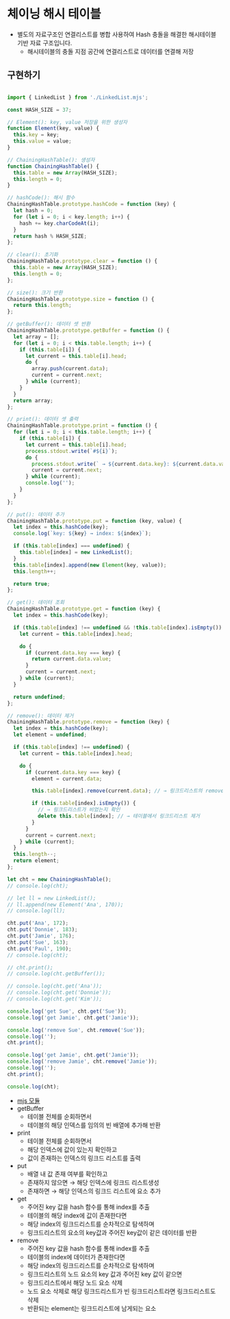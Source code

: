 # 체이닝 해시 테이블
- 별도의 자료구조인 연결리스트를 병합 사용하여 Hash 충돌을 해결한 해시테이블 기반 자료 구조입니다.
  - 해시테이블의 충돌 지점 공간에 연결리스트로 데이터를 연결해 저장
## 구현하기
```js

import { LinkedList } from './LinkedList.mjs';

const HASH_SIZE = 37;

// Element(): key, value 저장을 위한 생성자
function Element(key, value) {
  this.key = key;
  this.value = value;
}

// ChainingHashTable(): 생성자
function ChainingHashTable() {
  this.table = new Array(HASH_SIZE);
  this.length = 0;
}

// hashCode(): 해시 함수
ChainingHashTable.prototype.hashCode = function (key) {
  let hash = 0;
  for (let i = 0; i < key.length; i++) {
    hash += key.charCodeAt(i);
  }
  return hash % HASH_SIZE;
};

// clear(): 초기화
ChainingHashTable.prototype.clear = function () {
  this.table = new Array(HASH_SIZE);
  this.length = 0;
};

// size(): 크기 반환
ChainingHashTable.prototype.size = function () {
  return this.length;
};

// getBuffer(): 데이터 셋 반환
ChainingHashTable.prototype.getBuffer = function () {
  let array = [];
  for (let i = 0; i < this.table.length; i++) {
    if (this.table[i]) {
      let current = this.table[i].head;
      do {
        array.push(current.data);
        current = current.next;
      } while (current);
    }
  }
  return array;
};

// print(): 데이터 셋 출력
ChainingHashTable.prototype.print = function () {
  for (let i = 0; i < this.table.length; i++) {
    if (this.table[i]) {
      let current = this.table[i].head;
      process.stdout.write(`#${i}`);
      do {
        process.stdout.write(` → ${current.data.key}: ${current.data.value}`);
        current = current.next;
      } while (current);
      console.log('');
    }
  }
};

// put(): 데이터 추가
ChainingHashTable.prototype.put = function (key, value) {
  let index = this.hashCode(key);
  console.log(`key: ${key} → index: ${index}`);

  if (this.table[index] === undefined) {
    this.table[index] = new LinkedList();
  }
  this.table[index].append(new Element(key, value));
  this.length++;

  return true;
};

// get(): 데이터 조회
ChainingHashTable.prototype.get = function (key) {
  let index = this.hashCode(key);

  if (this.table[index] !== undefined && !this.table[index].isEmpty()) {
    let current = this.table[index].head;

    do {
      if (current.data.key === key) {
        return current.data.value;
      }
      current = current.next;
    } while (current);
  }

  return undefined;
};

// remove(): 데이터 제거
ChainingHashTable.prototype.remove = function (key) {
  let index = this.hashCode(key);
  let element = undefined;

  if (this.table[index] !== undefined) {
    let current = this.table[index].head;

    do {
      if (current.data.key === key) {
        element = current.data;

        this.table[index].remove(current.data); // → 링크드리스트의 remove

        if (this.table[index].isEmpty()) {
          // → 링크드리스트가 비었는지 확인
          delete this.table[index]; // → 테이블에서 링크드리스트 제거
        }
      }
      current = current.next;
    } while (current);
  }
  this.length--;
  return element;
};

let cht = new ChainingHashTable();
// console.log(cht);

// let ll = new LinkedList();
// ll.append(new Element('Ana', 170));
// console.log(ll);

cht.put('Ana', 172);
cht.put('Donnie', 183);
cht.put('Jamie', 176);
cht.put('Sue', 163);
cht.put('Paul', 190);
// console.log(cht);

// cht.print();
// console.log(cht.getBuffer());

// console.log(cht.get('Ana'));
// console.log(cht.get('Donnie'));
// console.log(cht.get('Kim'));

console.log('get Sue', cht.get('Sue'));
console.log('get Jamie', cht.get('Jamie'));

console.log('remove Sue', cht.remove('Sue'));
console.log('');
cht.print();

console.log('get Jamie', cht.get('Jamie'));
console.log('remove Jamie', cht.remove('Jamie'));
console.log('');
cht.print();

console.log(cht);
```
- [mjs 모듈](https://helloworldjavascript.net/pages/293-module.html)
- getBuffer
    - 테이블 전체를 순회하면서
    - 테이블의 해당 인덱스를 임의의 빈 배열에 추가해 반환
- print
    - 테이블 전체를 순회하면서
    - 해당 인덱스에 값이 있는지 확인하고
    - 값이 존재하는 인덱스의 링크드 리스트를 출력
- put
    - 배열 내 값 존재 여부를 확인하고
    - 존재하지 않으면 → 해당 인덱스에 링크드 리스트생성
    - 존재하면 → 해당 인덱스의 링크드 리스트에 요소 추가
- get
    - 주어진 key 값을 hash 함수를 통해 index를 추출
    - 테이블의 해당 index에 값이 존재한다면
    - 해당 index의 링크드리스트를 순차적으로 탐색하며
    - 링크드리스트의 요소의 key값과 주어진 key값이 같은 데이터를 반환
- remove
    - 주어진 key 값을 hash 함수를 통해 index를 추출
    - 테이블의 index에 데이터가 존재한다면
    - 해당 index의 링크드리스트를 순차적으로 탐색하며
    - 링크드리스트의 노드 요소의 key 값과 주어진 key 값이 같으면
    - 링크드리스트에서 해당 노드 요소 삭제
    - 노드 요소 삭제로 해당 링크드리스트가 빈 링크드리스트라면 링크드리스트도 삭제
    - 반환되는 element는 링크드리스트에 남게되는 요소